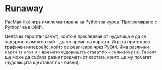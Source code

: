 # Runaway

PacMan-like игра имплементирана на Python за курса "Програмиране с Python" във
ФМИ.

Целта на героят(играчът), който е преследван от чудовища e да се задържи
възможно най - дълго време на картатa. Играта притежава графичен интерфейс,
който се реализира чрез PyQt4. Има различни карти за игра и с времето чудовищата стават по - силни(бързи).
Героят ще може да събира разни предмети от картата, които ще му помагат (чудовищата ще стават по - бавни).
